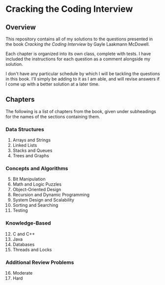# Cracking the Coding Interview

## Overview

This repository contains all of my solutions to the questions presented in the book <i>Cracking the Coding Interview</i> by Gayle Laakmann McDowell. 

Each chapter is organized into its own class, complete with tests. I have included the instructions for each question as a comment alongside my solution.

I don't have any particular schedule by which I will be tackling the questions in this book. I'll simply be adding to it as I am able, and will revise answers if I come up with a better solution at a later time.

## Chapters

The following is a list of chapters from the book, given under subheadings for the names of the sections containing them.

### Data Structures

1. Arrays and Strings
2. Linked Lists
3. Stacks and Queues
4. Trees and Graphs

### Concepts and Algorithms

5. Bit Manipulation
6. Math and Logic Puzzles
7. Object-Oriented Design
8. Recursion and Dynamic Programming
9. System Design and Scalability
10. Sorting and Searching
11. Testing

### Knowledge-Based

12. C and C++
13. Java
14. Databases
15. Threads and Locks

### Additional Review Problems

16. Moderate
17. Hard
